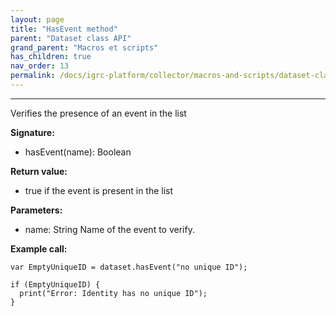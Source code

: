 ```yaml
---
layout: page
title: "HasEvent method"
parent: "Dataset class API"
grand_parent: "Macros et scripts"
has_children: true
nav_order: 13
permalink: /docs/igrc-platform/collector/macros-and-scripts/dataset-class-api/hasevent-method/
---
```

---

Verifies the presence of an event in the list   

**Signature:**   

- hasEvent(name): Boolean    

**Return value:**   

- true if the event is present in the list   

**Parameters:**    

- name: String Name of the event to verify.   

**Example call:**   

```
var EmptyUniqueID = dataset.hasEvent("no unique ID");

if (EmptyUniqueID) {
  print("Error: Identity has no unique ID");
}
```
